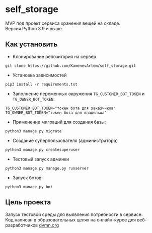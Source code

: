 # self_storage
 MVP под проект сервиса хранения вещей на складе.  
 Версия Python 3.9 и выше.

## Как установить
- Клонирование репозитория на сервер
```
git clone https://github.com/KamenevArtem/self_storage.git
```
- Установка зависимостей  
```
pip3 install -r requirements.txt
```
- Заполнение переменных окружения `TG_CUSTOMER_BOT_TOKEN` и `TG_OWNER_BOT_TOKEN`:
```
TG_CUSTOMER_BOT_TOKEN="токен бота для заказчиков"
TG_OWNER_BOT_TOKEN="токен бота для владельца"
```
- Применение миграций для создания базы:
```
python3 manage.py migrate
```
- Создание суперпользователя (администратора)
```
python3 manage.py createsuperuser
```
- Тестовый запуск админки
```
python3 manage.py manage.py runserver
```
- Запуск ботов:
```
python3 manage.py bot
```
## Цель проекта
Запуск тестовой среды для выявления потребности в сервисе.  
Код написан в образовательных целях на онлайн-курсе для веб-разработчиков [dvmn.org](https://dvmn.org/)

